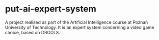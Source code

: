 # put-ai-expert-system
A project realised as part of the Artificial Intelligence course at Poznań University of Technology. It is an expert system concerning a video game choice, based on DROOLS.
